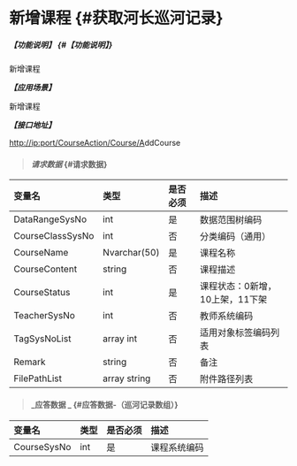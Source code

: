# 新增课程 {#获取河长巡河记录}

##### _【功能说明】_ {#【功能说明】}

新增课程

_**【应用场景】**_

新增课程

_**【接口地址】**_

[http://ip:port/CourseAction/Course/A](http://ip:port/HMQuery/PatrolRiver/GetPatrolRivers)ddCourse

> #### _请求数据_ {#请求数据}

| 变量名 | 类型 | 是否必须 | 描述 |
| :--- | :--- | :--- | :--- |
| DataRangeSysNo | int | 是 | 数据范围树编码 |
| CourseClassSysNo | int | 否 | 分类编码（通用） |
| CourseName | Nvarchar\(50\) | 是 | 课程名称 |
| CourseContent | string | 否 | 课程描述 |
| CourseStatus | int | 是 | 课程状态：0新增，10上架，11下架 |
| TeacherSysNo | int | 否 | 教师系统编码 |
| TagSysNoList | array int | 否 | 适用对象标签编码列表 |
| Remark | string | 否 | 备注 |
| FilePathList | array string | 否 | 附件路径列表 |

> #### _应答数据 _ {#应答数据-（巡河记录数组）}

| 变量名 | 类型 | 是否必须 | 描述 |
| :--- | :--- | :--- | :--- |
| CourseSysNo | int | 是 | 课程系统编码 |



